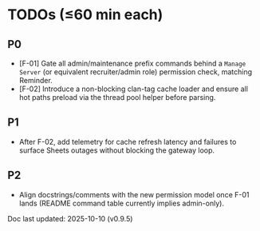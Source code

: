 # TODOs (≤60 min each)

## P0
- [F-01] Gate all admin/maintenance prefix commands behind a `Manage Server` (or equivalent recruiter/admin role) permission check, matching Reminder.
- [F-02] Introduce a non-blocking clan-tag cache loader and ensure all hot paths preload via the thread pool helper before parsing.

## P1
- After F-02, add telemetry for cache refresh latency and failures to surface Sheets outages without blocking the gateway loop.

## P2
- Align docstrings/comments with the new permission model once F-01 lands (README command table currently implies admin-only).

Doc last updated: 2025-10-10 (v0.9.5)
